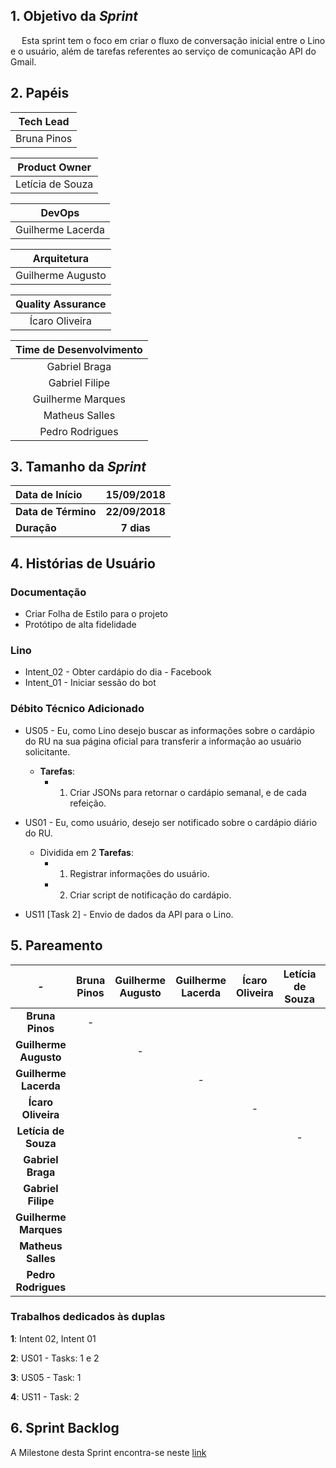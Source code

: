 ## 1. Objetivo da _Sprint_

&emsp; Esta sprint tem o foco em criar o fluxo de conversação inicial entre o Lino e o usuário, além de tarefas referentes ao serviço de comunicação API do Gmail.

## 2. Papéis

| **Tech Lead**|
|:--:|
|Bruna Pinos|

|**Product Owner**|
|:--:|
|Letícia de Souza|

|**DevOps**|
|:--:|
|Guilherme Lacerda|

|**Arquitetura**|
|:--:|
|Guilherme Augusto|

|**Quality Assurance**|
|:--:|
|Ícaro Oliveira|

| Time de Desenvolvimento |
|:--:|
|Gabriel Braga|
|Gabriel Filipe|
|Guilherme Marques|
|Matheus Salles|
|Pedro Rodrigues|


## 3. Tamanho da _Sprint_

| Data de Início | 15/09/2018 |
|:--|:--:|
| **Data de Término** | **22/09/2018** |
| **Duração** | **7 dias** |


## 4. Histórias de Usuário

### Documentação

- Criar Folha de Estilo para o projeto
- Protótipo de alta fidelidade

### Lino

- Intent_02 - Obter cardápio do dia - Facebook
- Intent_01 - Iniciar sessão do bot

### Débito Técnico Adicionado
- US05 - Eu, como Lino desejo buscar as informações sobre o cardápio do RU na sua página oficial para transferir a informação ao usuário solicitante.
    - **Tarefas**:
        * 1. Criar JSONs para retornar o cardápio semanal, e de cada refeição.

- US01 - Eu, como usuário, desejo ser notificado sobre o cardápio diário do RU.
    -  Dividida em 2 **Tarefas**:
        * 1. Registrar informações do usuário.
        * 2. Criar script de notificação do cardápio. 

- US11 [Task 2] - Envio de dados da API para o Lino.


## 5. Pareamento

|-|Bruna Pinos| Guilherme Augusto | Guilherme Lacerda | Ícaro Oliveira | Letícia de Souza|Gabriel Braga| Gabriel Filipe| Guilherme Marques|Matheus Salles| Pedro Rodrigues|
|:--:|:--:|:--:|:--:|:--:|:--:|:--:|:--:|:--:|:--:|:--:|
|**Bruna Pinos**        |-||||||||||
|**Guilherme Augusto**  ||-|||||||||
|**Guilherme Lacerda**  |||-||||||||
|**Ícaro Oliveira**     ||||-|||**4**||||
|**Letícia de Souza**   |||||-|**3**|||||
|**Gabriel Braga**      ||||||-|||||
|**Gabriel Filipe**     |||||||-||||
|**Guilherme Marques**  ||||||||-||**2**|
|**Matheus Salles**     ||||||**1**|||-||
|**Pedro Rodrigues**    ||||||||||-|

### Trabalhos dedicados às duplas
**1**: Intent 02, Intent 01  

**2**: US01 - Tasks: 1 e 2

**3**: US05 - Task: 1

**4**: US11 - Task: 2


## 6. Sprint Backlog

A Milestone desta Sprint encontra-se neste [link](https://github.com/fga-eps-mds/2018.2-Lino/milestone/7)
